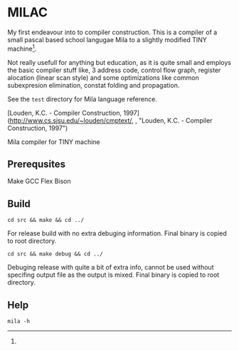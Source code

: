 # MILAC

My first endeavour into to compiler construction. This is a compiler
of a small pascal based school langugae Mila to a slightly modified TINY
machine[^1].

Not really usefull for anything but education, as it is
quite small and employs the basic compiler stuff like, 3 address code,
control flow graph, register alocation (linear scan style) and some
optimizations like common subexpresion elimination, constat folding
and propagation.

See the `test` directory for Mila language reference.

[^1]:
[Louden, K.C. - Compiler Construction, 1997](http://www.cs.sjsu.edu/~louden/cmptext/,
, "Louden, K.C. - Compiler Construction, 1997")

Mila compiler for TINY machine

## Prerequsites

Make
GCC
Flex
Bison


## Build 

`cd src && make && cd ../`
 
For release build with no extra debuging information. Final binary is
copied to root directory.

`cd src && make debug && cd ../`

Debuging release with quite a bit of extra info, cannot be used
without specifing output file as the output is mixed. Final binary is
copied to root directory.


## Help

`mila -h` 
